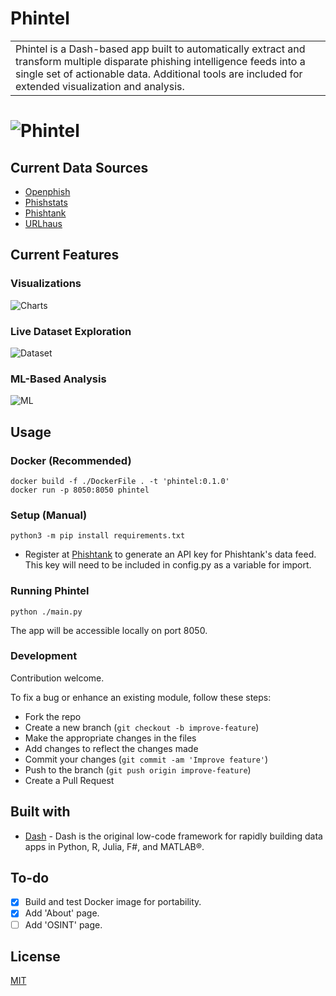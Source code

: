 # Phintel
<table>
<tr>
<td>
    Phintel is a Dash-based app built to automatically extract and transform multiple disparate phishing intelligence feeds into a single set of actionable data. Additional tools are included for extended visualization and analysis.
</td>
</tr>
</table>

# ![Phintel](https://user-images.githubusercontent.com/64701075/143721697-c192608d-7831-440b-81da-6e828c67dc75.JPG)


## Current Data Sources
- [Openphish](https://openphish.com/)
- [Phishstats](https://phishstats.info/)
- [Phishtank](https://phishtank.org/)
- [URLhaus](https://urlhaus.abuse.ch/)

## Current Features

### Visualizations
![Charts](https://user-images.githubusercontent.com/64701075/143721700-f9f6cfa2-a927-42c0-b643-b94da4a4d815.jpg)

### Live Dataset Exploration
![Dataset](https://user-images.githubusercontent.com/64701075/143721698-669037ac-59f7-4a2c-a65e-7c90115a5aec.jpg)

### ML-Based Analysis
![ML](https://user-images.githubusercontent.com/64701075/143721699-e6b563d0-0dc7-485e-9218-b70e6bb9a87a.jpg)


## Usage

### Docker (Recommended)
```
docker build -f ./DockerFile . -t 'phintel:0.1.0'
docker run -p 8050:8050 phintel
```

### Setup (Manual)
```
python3 -m pip install requirements.txt
```
- Register at [Phishtank](https://phishtank.org/register.php) to generate an API key for Phishtank's data feed. This key will need to be included in config.py as a variable for import.

### Running Phintel
```
python ./main.py
```
The app will be accessible locally on port 8050.

### Development
Contribution welcome.

To fix a bug or enhance an existing module, follow these steps:

- Fork the repo
- Create a new branch (`git checkout -b improve-feature`)
- Make the appropriate changes in the files
- Add changes to reflect the changes made
- Commit your changes (`git commit -am 'Improve feature'`)
- Push to the branch (`git push origin improve-feature`)
- Create a Pull Request 

## Built with 

- [Dash](https://dash.plotly.com/introduction) - Dash is the original low-code framework for rapidly building data apps in Python, R, Julia, F#, and MATLAB®.

## To-do
- [X] Build and test Docker image for portability.
- [X] Add 'About' page.
- [ ] Add 'OSINT' page.

## License

[MIT](https://choosealicense.com/licenses/mit/)